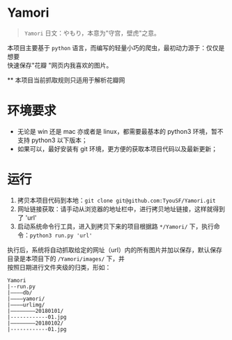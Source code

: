 # Yamori

> `Yamori` 日文：やもり，本意为"守宫，壁虎"之意。

本项目主要基于 `python` 语言，而编写的轻量小巧的爬虫，最初动力源于：仅仅是想要<br>
快速保存"花瓣 "网页内我喜欢的图片。

** 本项目当前抓取规则只适用于解析花瓣网

# 环境要求

- 无论是 win 还是 mac 亦或者是 linux，都需要最基本的 python3 环境，暂不支持 python3 以下版本；
- 如果可以，最好安装有 git 环境，更方便的获取本项目代码以及最新更新；

# 运行

1. 拷贝本项目代码到本地：`git clone git@github.com:TyouSF/Yamori.git`
2. 网址链接获取：请手动从浏览器的地址栏中，进行拷贝地址链接，这样就得到了 'url'
3. 启动系统命令行工具，进入到拷贝下来的项目根据路 `*/Yamori/` 下，执行命令：`python3 run.py 'url'`

执行后，系统将自动抓取给定的网址（url）内的所有图片并加以保存，默认保存目录是本项目下的 `/Yamori/images/` 下，并<br>
按照日期进行文件夹级的归类，形如：

```
Yamori
|--run.py
|————db/
|————yamori/
|————urlimg/
|————————20180101/
|------------01.jpg
|————————20180102/
|------------01.jpg
```
